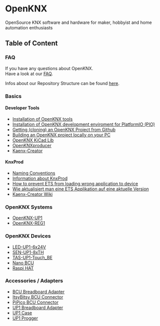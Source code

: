 # OpenKNX
OpenSource KNX software and hardware for maker, hobbyist and home automation enthusiasts


## Table of Content

### FAQ
If you have any questions about OpenKNX.  
Have a look at our [FAQ](/OpenKNX/OpenKNX/wiki/FAQ).  

Infos about our Repository Structure can be found [here](/OpenKNX/OpenKNX/wiki/Repository-structure).

### Basics

#### Developer Tools
 - [Installation of OpenKNX tools](/OpenKNX/OpenKNX/wiki/Installation-of-OpenKNX-tools)
 - [Installation of OpenKNX development enviroment for PlatformIO (PIO)](/OpenKNX/OpenKNX/wiki/Installation-of-OpenKNX-development-environment-for-PlatformIO-(PIO))
 - [Getting (cloning) an OpenKNX Project from Github](/OpenKNX/OpenKNX/wiki/Getting-(cloning)-an-OpenKNX-Project-from-Github)
 - [Building an OpenKNX project locally on your PC](/OpenKNX/OpenKNX/wiki/Building-an-OpenKNX-project-locally-on-your-PC)
 - [OpenKNX KiCad Lib](/OpenKNX/OpenKNX/wiki/OpenKNX-KiCad-Lib)
 - [OpenKNXproducer](https://github.com/OpenKNX/OpenKNXproducer)
 - [Kaenx-Creator](https://github.com/OpenKNX/Kaenx-Creator)

#### KnxProd
 - [Naming Conventions](/OpenKNX/OpenKNX/wiki/Naming-Conventions)
 - [Information about KnxProd](/OpenKNX/OpenKNX/wiki/Information-about-KnxProd)
 - [How to prevent ETS from loading wrong application to device](/OpenKNX/OpenKNX/wiki/How-to-prevent-ETS-from-loading-wrong-application-to-device)
 - [Wie aktualisiert man eine ETS Applikation auf eine aktuelle Version](/OpenKNX/OpenKNX/wiki/Wie-aktualisiert-man-eine-ETS-Applikation-auf-eine-aktuelle-Version)
  - [Kaenx-Creator Wiki](https://github.com/OpenKNX/Kaenx-Creator/wiki)

### OpenKNX Systems
 - [OpenKNX-UP1](https://github.com/OpenKNX/OpenKNX/wiki/OpenKNX-UP1)
 - [OpenKNX-REG1](https://github.com/OpenKNX/OpenKNX/wiki/OpenKNX-REG1)

 
### OpenKNX Devices
 - [LED-UP1-6x24V](https://github.com/OpenKNX/OpenKNX/wiki/UP1-Progger)
 - [SEN-UP1-8xTH](https://github.com/OpenKNX/OpenKNX/wiki/SEN-UP1-8xTH)
 - [TAS-UP1-Touch_BE](https://github.com/OpenKNX/OpenKNX/wiki/TAS-UP1-Touch_BE)
 - [Nano BCU](https://github.com/OpenKNX/OpenKNX/wiki/NanoBCU)
 - [Raspi HAT](https://github.com/OpenKNX/OpenKNX/wiki/OpenKNX-RasPi-HAT)

### Accessories / Adapters
 - [BCU Breadboard Adapter](https://github.com/OpenKNX/OpenKNX/wiki/BCU-Breadboard-Adapter)
 - [ItsyBitsy BCU Connector](https://github.com/OpenKNX/OpenKNX/wiki/ItsyBitsy-BCU-Connector)
 - [PiPico BCU Connector](https://github.com/OpenKNX/OpenKNX/wiki/PiPico-BCU-Connector)
 - [UP1 Breadboard Adapter](https://github.com/OpenKNX/OpenKNX/wiki/UP1-Breadboardadapter)
 - [UP1 Case](https://github.com/OpenKNX/OpenKNX/wiki/UP1-Case)
 - [UP1 Progger](https://github.com/OpenKNX/OpenKNX/wiki/UP1-Progger)

